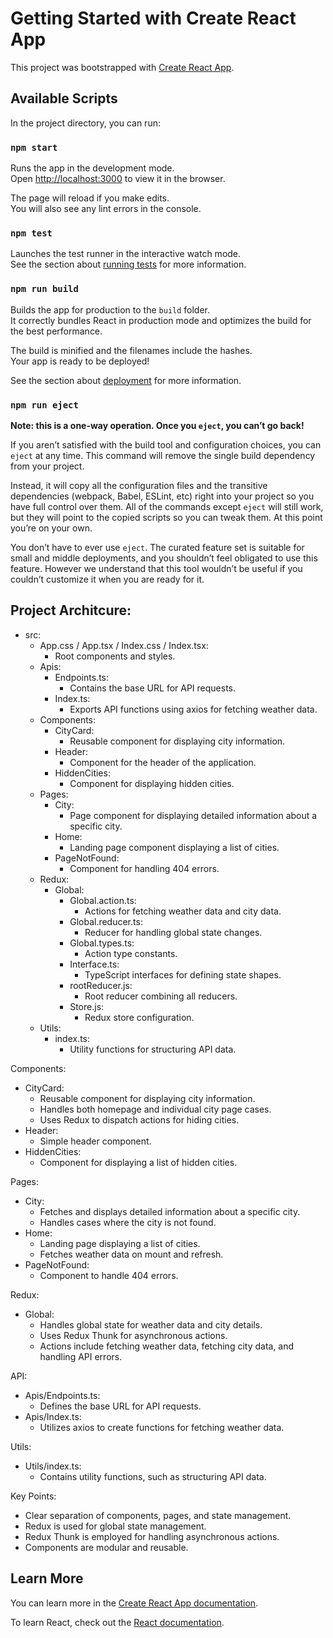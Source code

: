 # Getting Started with Create React App

This project was bootstrapped with [Create React App](https://github.com/facebook/create-react-app).

## Available Scripts

In the project directory, you can run:

### `npm start`

Runs the app in the development mode.\
Open [http://localhost:3000](http://localhost:3000) to view it in the browser.

The page will reload if you make edits.\
You will also see any lint errors in the console.

### `npm test`

Launches the test runner in the interactive watch mode.\
See the section about [running tests](https://facebook.github.io/create-react-app/docs/running-tests) for more information.

### `npm run build`

Builds the app for production to the `build` folder.\
It correctly bundles React in production mode and optimizes the build for the best performance.

The build is minified and the filenames include the hashes.\
Your app is ready to be deployed!

See the section about [deployment](https://facebook.github.io/create-react-app/docs/deployment) for more information.

### `npm run eject`

**Note: this is a one-way operation. Once you `eject`, you can’t go back!**

If you aren’t satisfied with the build tool and configuration choices, you can `eject` at any time. This command will remove the single build dependency from your project.

Instead, it will copy all the configuration files and the transitive dependencies (webpack, Babel, ESLint, etc) right into your project so you have full control over them. All of the commands except `eject` will still work, but they will point to the copied scripts so you can tweak them. At this point you’re on your own.

You don’t have to ever use `eject`. The curated feature set is suitable for small and middle deployments, and you shouldn’t feel obligated to use this feature. However we understand that this tool wouldn’t be useful if you couldn’t customize it when you are ready for it.

## Project Architcure:

- src:
  - App.css / App.tsx / Index.css / Index.tsx:
    - Root components and styles.
  - Apis:
    - Endpoints.ts:
      - Contains the base URL for API requests.
    - Index.ts:
      - Exports API functions using axios for fetching weather data.
  - Components:
    - CityCard:
      - Reusable component for displaying city information.
    - Header:
      - Component for the header of the application.
    - HiddenCities:
      - Component for displaying hidden cities.
  - Pages:
    - City:
      - Page component for displaying detailed information about a specific city.
    - Home:
      - Landing page component displaying a list of cities.
    - PageNotFound:
      - Component for handling 404 errors.
  - Redux:
    - Global:
      - Global.action.ts:
        - Actions for fetching weather data and city data.
      - Global.reducer.ts:
        - Reducer for handling global state changes.
      - Global.types.ts:
        - Action type constants.
      - Interface.ts:
        - TypeScript interfaces for defining state shapes.
      - rootReducer.js:
        - Root reducer combining all reducers.
      - Store.js:
        - Redux store configuration.
  - Utils:
    - index.ts:
      - Utility functions for structuring API data.

Components:

- CityCard:
  - Reusable component for displaying city information.
  - Handles both homepage and individual city page cases.
  - Uses Redux to dispatch actions for hiding cities.
- Header:
  - Simple header component.
- HiddenCities:
  - Component for displaying a list of hidden cities.

Pages:

- City:
  - Fetches and displays detailed information about a specific city.
  - Handles cases where the city is not found.
- Home:
  - Landing page displaying a list of cities.
  - Fetches weather data on mount and refresh.
- PageNotFound:
  - Component to handle 404 errors.

Redux:

- Global:
  - Handles global state for weather data and city details.
  - Uses Redux Thunk for asynchronous actions.
  - Actions include fetching weather data, fetching city data, and handling API errors.

API:

- Apis/Endpoints.ts:
  - Defines the base URL for API requests.
- Apis/Index.ts:
  - Utilizes axios to create functions for fetching weather data.

Utils:

- Utils/index.ts:
  - Contains utility functions, such as structuring API data.

Key Points:

- Clear separation of components, pages, and state management.
- Redux is used for global state management.
- Redux Thunk is employed for handling asynchronous actions.
- Components are modular and reusable.

## Learn More

You can learn more in the [Create React App documentation](https://facebook.github.io/create-react-app/docs/getting-started).

To learn React, check out the [React documentation](https://reactjs.org/).
